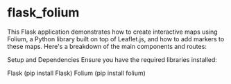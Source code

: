 # flask_folium
This Flask application demonstrates how to create interactive maps using Folium, a Python library built on top of Leaflet.js, and how to add markers to these maps. Here's a breakdown of the main components and routes:

Setup and Dependencies
Ensure you have the required libraries installed:

Flask (pip install Flask)
Folium (pip install folium)

